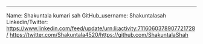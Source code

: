 ---
Name: Shakuntala kumari sah
GitHub_username: Shakuntalasah
Linkedin/Twitter: https://www.linkedin.com/feed/update/urn:li:activity:7116060378907721728/
https://twitter.com/Shakuntala4520/https://github.com/ShakuntalaShah